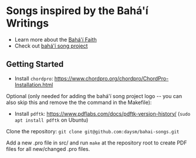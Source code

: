 # Songs inspired by the Bahá'í Writings
- Learn more about the [Bahá'í Faith](http://bahai.org)
- Check out [bahá'í song project](http://bahai-song-project.de)

## Getting Started

- Install `chordpro`: https://www.chordpro.org/chordpro/ChordPro-Installation.html

Optional (only needed for adding the bahá'í song project logo -- you can also skip this and remove the the command in the Makefile):
- Install `pdftk`: https://www.pdflabs.com/docs/pdftk-version-history/ (`sudo apt install pdftk` on Ubuntu)

Clone the repository: `git clone git@github.com:daysm/bahai-songs.git`

Add a new .pro file in src/ and run `make` at the repository root to create PDF files for all new/changed .pro files.
